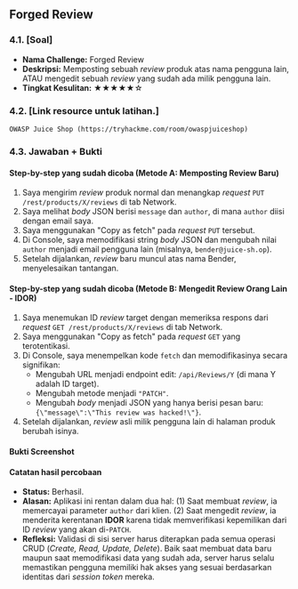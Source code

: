 ## Forged Review

### 4.1. [Soal]

-   **Nama Challenge:** Forged Review
-   **Deskripsi:** Memposting sebuah *review* produk atas nama pengguna lain, ATAU mengedit sebuah *review* yang sudah ada milik pengguna lain.
-   **Tingkat Kesulitan:** ★★★★★☆

### 4.2. [Link resource untuk latihan.]

`OWASP Juice Shop (https://tryhackme.com/room/owaspjuiceshop)`

### 4.3. Jawaban + Bukti

#### Step-by-step yang sudah dicoba (Metode A: Memposting Review Baru)

1.  Saya mengirim *review* produk normal dan menangkap *request* `PUT /rest/products/X/reviews` di tab Network.
2.  Saya melihat *body* JSON berisi `message` dan `author`, di mana `author` diisi dengan email saya.
3.  Saya menggunakan "Copy as fetch" pada *request* `PUT` tersebut.
4.  Di Console, saya memodifikasi string *body* JSON dan mengubah nilai `author` menjadi email pengguna lain (misalnya, `bender@juice-sh.op`).
5.  Setelah dijalankan, *review* baru muncul atas nama Bender, menyelesaikan tantangan.

#### Step-by-step yang sudah dicoba (Metode B: Mengedit Review Orang Lain - IDOR)

1.  Saya menemukan ID *review* target dengan memeriksa respons dari *request* `GET /rest/products/X/reviews` di tab Network.
2.  Saya menggunakan "Copy as fetch" pada *request* `GET` yang terotentikasi.
3.  Di Console, saya menempelkan kode `fetch` dan memodifikasinya secara signifikan:
    -   Mengubah URL menjadi endpoint edit: `/api/Reviews/Y` (di mana Y adalah ID target).
    -   Mengubah metode menjadi `"PATCH"`.
    -   Mengubah *body* menjadi JSON yang hanya berisi pesan baru: `{\"message\":\"This review was hacked!\"}`.
4.  Setelah dijalankan, *review* asli milik pengguna lain di halaman produk berubah isinya.

#### Bukti Screenshot

#### Catatan hasil percobaan

-   **Status:** Berhasil.
-   **Alasan:** Aplikasi ini rentan dalam dua hal: (1) Saat membuat *review*, ia memercayai parameter `author` dari klien. (2) Saat mengedit *review*, ia menderita kerentanan **IDOR** karena tidak memverifikasi kepemilikan dari ID *review* yang akan di-`PATCH`.
-   **Refleksi:** Validasi di sisi server harus diterapkan pada semua operasi CRUD (*Create, Read, Update, Delete*). Baik saat membuat data baru maupun saat memodifikasi data yang sudah ada, server harus selalu memastikan pengguna memiliki hak akses yang sesuai berdasarkan identitas dari *session token* mereka.